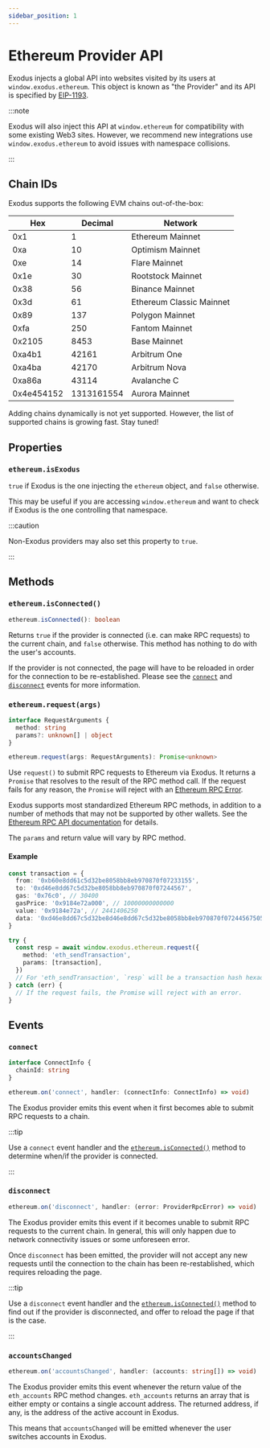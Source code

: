 ```yaml
---
sidebar_position: 1
---
```


# Ethereum Provider API

Exodus injects a global API into websites visited by its users at
`window.exodus.ethereum`. This object is known as "the Provider" and its API is
specified by [EIP-1193](http://eips.ethereum.org/EIPS/eip-1193).

:::note

Exodus will also inject this API at `window.ethereum` for compatibility with
some existing Web3 sites. However, we recommend new integrations use
`window.exodus.ethereum` to avoid issues with namespace collisions.

:::

## Chain IDs

Exodus supports the following EVM chains out-of-the-box:

| Hex        | Decimal    | Network                  |
| ---------- | ---------- | ------------------------ |
| 0x1        | 1          | Ethereum Mainnet         |
| 0xa        | 10         | Optimism Mainnet         |
| 0xe        | 14         | Flare Mainnet            |
| 0x1e       | 30         | Rootstock Mainnet        |
| 0x38       | 56         | Binance Mainnet          |
| 0x3d       | 61         | Ethereum Classic Mainnet |
| 0x89       | 137        | Polygon Mainnet          |
| 0xfa       | 250        | Fantom Mainnet           |
| 0x2105     | 8453       | Base Mainnet             |
| 0xa4b1     | 42161      | Arbitrum One             |
| 0xa4ba     | 42170      | Arbitrum Nova            |
| 0xa86a     | 43114      | Avalanche C              |
| 0x4e454152 | 1313161554 | Aurora Mainnet           |

Adding chains dynamically is not yet supported. However, the list of supported
chains is growing fast. Stay tuned!

## Properties

### `ethereum.isExodus`

`true` if Exodus is the one injecting the `ethereum` object, and `false`
otherwise.

This may be useful if you are accessing `window.ethereum` and want to check if
Exodus is the one controlling that namespace.

:::caution

Non-Exodus providers may also set this property to `true`.

:::

## Methods

### `ethereum.isConnected()`

```typescript
ethereum.isConnected(): boolean
```

Returns `true` if the provider is connected (i.e. can make RPC requests) to the
current chain, and `false` otherwise. This method has nothing to do with the
user's accounts.

If the provider is not connected, the page will have to be reloaded in order for
the connection to be re-established. Please see the [`connect`](#connect) and
[`disconnect`](#disconnect) events for more information.

### `ethereum.request(args)`

```typescript
interface RequestArguments {
  method: string
  params?: unknown[] | object
}

ethereum.request(args: RequestArguments): Promise<unknown>
```

Use `request()` to submit RPC requests to Ethereum via Exodus. It returns a
`Promise` that resolves to the result of the RPC method call. If the request
fails for any reason, the `Promise` will reject with an
[Ethereum RPC Error](https://eips.ethereum.org/EIPS/eip-1193#rpc-errors).

Exodus supports most standardized Ethereum RPC methods, in addition to a number
of methods that may not be supported by other wallets. See the
[Ethereum RPC API documentation](ethereum-rpc-api.md) for details.

The `params` and return value will vary by RPC method.

#### Example

```typescript
const transaction = {
  from: '0xb60e8dd61c5d32be8058bb8eb970870f07233155',
  to: '0xd46e8dd67c5d32be8058bb8eb970870f07244567',
  gas: '0x76c0', // 30400
  gasPrice: '0x9184e72a000', // 10000000000000
  value: '0x9184e72a', // 2441406250
  data: '0xd46e8dd67c5d32be8d46e8dd67c5d32be8058bb8eb970870f072445675058bb8eb970870f072445675',
}

try {
  const resp = await window.exodus.ethereum.request({
    method: 'eth_sendTransaction',
    params: [transaction],
  })
  // For 'eth_sendTransaction', `resp` will be a transaction hash hexadecimal string.
} catch (err) {
  // If the request fails, the Promise will reject with an error.
}
```

## Events

### `connect`

```typescript
interface ConnectInfo {
  chainId: string
}

ethereum.on('connect', handler: (connectInfo: ConnectInfo) => void)
```

The Exodus provider emits this event when it first becomes able to submit RPC
requests to a chain.

:::tip

Use a `connect` event handler and the
[`ethereum.isConnected()`](#ethereumisconnected) method to determine when/if the
provider is connected.

:::

### `disconnect`

```typescript
ethereum.on('disconnect', handler: (error: ProviderRpcError) => void)
```

The Exodus provider emits this event if it becomes unable to submit RPC requests
to the current chain. In general, this will only happen due to network
connectivity issues or some unforeseen error.

Once `disconnect` has been emitted, the provider will not accept any new
requests until the connection to the chain has been re-restablished, which
requires reloading the page.

:::tip

Use a `disconnect` event handler and the
[`ethereum.isConnected()`](#ethereumisconnected) method to find out if the
provider is disconnected, and offer to reload the page if that is the case.

:::

### `accountsChanged`

```typescript
ethereum.on('accountsChanged', handler: (accounts: string[]) => void)
```

The Exodus provider emits this event whenever the return value of the
`eth_accounts` RPC method changes. `eth_accounts` returns an array that is
either empty or contains a single account address. The returned address, if any,
is the address of the active account in Exodus.

This means that `accountsChanged` will be emitted whenever the user switches
accounts in Exodus.
